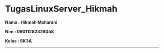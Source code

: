# TugasLinuxServer_Hikmah

**Nama : Hikmah Maharani**

**Nim : 09011282328058**

**Kelas : SK3A**


---
